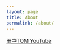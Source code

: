 ```yaml
---
layout: page
title: About
permalink: /about/
---
```


[田中TOM YouTube](https://www.youtube.com/c/%E7%94%B0%E4%B8%ADTOM)

